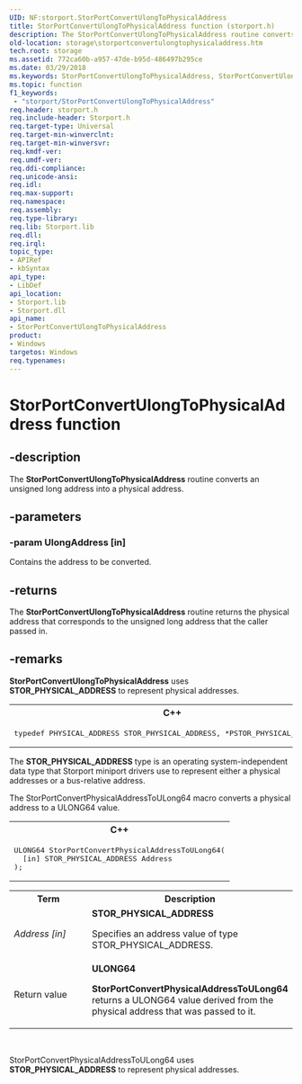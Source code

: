```yaml
---
UID: NF:storport.StorPortConvertUlongToPhysicalAddress
title: StorPortConvertUlongToPhysicalAddress function (storport.h)
description: The StorPortConvertUlongToPhysicalAddress routine converts an unsigned long address into a physical address.
old-location: storage\storportconvertulongtophysicaladdress.htm
tech.root: storage
ms.assetid: 772ca60b-a957-47de-b95d-486497b295ce
ms.date: 03/29/2018
ms.keywords: StorPortConvertUlongToPhysicalAddress, StorPortConvertUlongToPhysicalAddress routine [Storage Devices], storage.storportconvertulongtophysicaladdress, storport/StorPortConvertUlongToPhysicalAddress, storprt_c0da13f0-81f8-48ae-93e2-8af7bcedf4dc.xml
ms.topic: function
f1_keywords:
 - "storport/StorPortConvertUlongToPhysicalAddress"
req.header: storport.h
req.include-header: Storport.h
req.target-type: Universal
req.target-min-winverclnt: 
req.target-min-winversvr: 
req.kmdf-ver: 
req.umdf-ver: 
req.ddi-compliance: 
req.unicode-ansi: 
req.idl: 
req.max-support: 
req.namespace: 
req.assembly: 
req.type-library: 
req.lib: Storport.lib
req.dll: 
req.irql: 
topic_type:
- APIRef
- kbSyntax
api_type:
- LibDef
api_location:
- Storport.lib
- Storport.dll
api_name:
- StorPortConvertUlongToPhysicalAddress
product:
- Windows
targetos: Windows
req.typenames: 
---
```


# StorPortConvertUlongToPhysicalAddress function


## -description


The <b>StorPortConvertUlongToPhysicalAddress</b> routine converts an unsigned long address into a physical address.


## -parameters




### -param UlongAddress [in]

Contains the address to be converted.


## -returns



The <b>StorPortConvertUlongToPhysicalAddress</b> routine returns the physical address that corresponds to the unsigned long address that the caller passed in.




## -remarks



<b>StorPortConvertUlongToPhysicalAddress</b> uses <b>STOR_PHYSICAL_ADDRESS</b> to represent physical addresses.

<div class="code"><span codelanguage="ManagedCPlusPlus"><table>
<tr>
<th>C++</th>
</tr>
<tr>
<td>
<pre>typedef PHYSICAL_ADDRESS STOR_PHYSICAL_ADDRESS, *PSTOR_PHYSICAL_ADDRESS;
</pre>
</td>
</tr>
</table></span></div>
The <b>STOR_PHYSICAL_ADDRESS</b> type is an operating system-independent data type that Storport miniport drivers use to represent either a physical addresses or a bus-relative address. 

The StorPortConvertPhysicalAddressToULong64 macro converts a physical address to a ULONG64 value.

<div class="code"><span codelanguage="ManagedCPlusPlus"><table>
<tr>
<th>C++</th>
</tr>
<tr>
<td>
<pre>ULONG64 StorPortConvertPhysicalAddressToULong64(
  [in] STOR_PHYSICAL_ADDRESS Address
);
</pre>
</td>
</tr>
</table></span></div>


<table>
<tr>
<th>Term</th>
<th>Description</th>
</tr>
<tr>
<td width="40%">
<a id="Address__in_"></a><a id="address__in_"></a><a id="ADDRESS__IN_"></a><i>Address [in]</i>

</td>
<td width="60%">
<b>STOR_PHYSICAL_ADDRESS</b>

Specifies an address value of type STOR_PHYSICAL_ADDRESS.

</td>
</tr>
<tr>
<td width="40%">
<a id="Return_value"></a><a id="return_value"></a><a id="RETURN_VALUE"></a>Return value

</td>
<td width="60%">
<b>ULONG64</b>

<b>StorPortConvertPhysicalAddressToULong64</b> returns a ULONG64 value derived from the physical address that was passed to it.

</td>
</tr>
</table>
 

StorPortConvertPhysicalAddressToULong64 uses <b>STOR_PHYSICAL_ADDRESS</b> to represent physical addresses.




